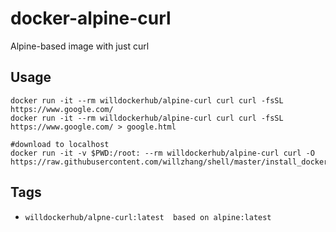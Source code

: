 # docker-alpine-curl
Alpine-based image with just curl

## Usage

```shell
docker run -it --rm willdockerhub/alpine-curl curl curl -fsSL https://www.google.com/
docker run -it --rm willdockerhub/alpine-curl curl curl -fsSL https://www.google.com/ > google.html

#download to localhost
docker run -it -v $PWD:/root: --rm willdockerhub/alpine-curl curl -O https://raw.githubusercontent.com/willzhang/shell/master/install_docker.sh
```

## Tags

* `willdockerhub/alpne-curl:latest  based on alpine:latest`